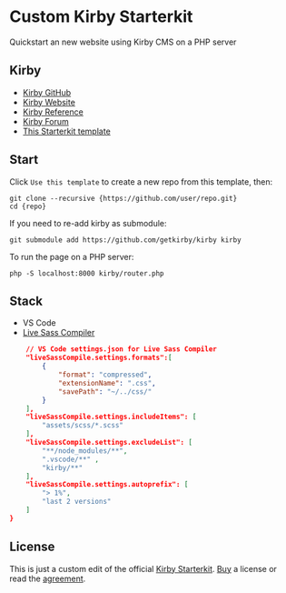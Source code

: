 # Custom Kirby Starterkit
Quickstart an new website using Kirby CMS on a PHP server

## Kirby
- [Kirby GitHub](https://github.com/getkirby)
- [Kirby Website](https://getkirby.com)
- [Kirby Reference](http://getkirby.com/docs/reference)
- [Kirby Forum](https://forum.getkirby.com)
- [This Starterkit template](https://github.com/moritzebeling/kirby-starterkit)

## Start
Click `Use this template` to create a new repo from this template, then:
```
git clone --recursive {https://github.com/user/repo.git}
cd {repo}
```
If you need to re-add kirby as submodule:
```
git submodule add https://github.com/getkirby/kirby kirby
```
To run the page on a PHP server:
```
php -S localhost:8000 kirby/router.php
```

## Stack
- VS Code
- [Live Sass Compiler](https://marketplace.visualstudio.com/items?itemName=ritwickdey.live-sass)
```json
    // VS Code settings.json for Live Sass Compiler
    "liveSassCompile.settings.formats":[
        {
            "format": "compressed",
            "extensionName": ".css",
            "savePath": "~/../css/"
        }
    ],
    "liveSassCompile.settings.includeItems": [
        "assets/scss/*.scss"
    ],
    "liveSassCompile.settings.excludeList": [ 
        "**/node_modules/**",
        ".vscode/**" ,
        "kirby/**"
    ],
    "liveSassCompile.settings.autoprefix": [
        "> 1%",
        "last 2 versions"
    ]
}
```

## License
This is just a custom edit of the official [Kirby Starterkit](https://github.com/getkirby/starterkit). [Buy](https://getkirby.com/buy) a license or read the [agreement](https://getkirby.com/license).